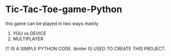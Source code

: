 # Tic-Tac-Toe-game-Python
this game can be played in two ways mainly

1. YOU vs DEVICE
2. MULTIPLAYER

IT IS A SIMPLE PYTHON CODE.
tkinter IS USED TO CREATE THIS PROJECT.

